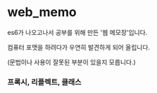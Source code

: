 # web_memo
es6가 나오고나서 공부를 위해 만든 '웹 메모장'입니다.

컴퓨터 포맷을 하려다가 우연히 발견하게 되어 올립니다.

(문법이나 사용이 잘못된 부분이 있을지 모릅니다.)

### 프록시, 리플렉트, 클래스
